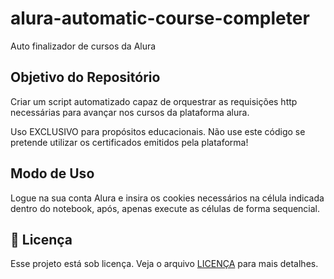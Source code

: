 # alura-automatic-course-completer

Auto finalizador de cursos da Alura

## Objetivo do Repositório

Criar um script automatizado capaz de orquestrar as requisições http necessárias para avançar nos cursos da plataforma alura.

Uso EXCLUSIVO para propósitos educacionais. Não use este código se pretende utilizar os certificados emitidos pela plataforma!

## Modo de Uso

Logue na sua conta Alura e insira os cookies necessários na célula indicada dentro do notebook, após, apenas execute as células de forma sequencial.

## 📝 Licença

Esse projeto está sob licença. Veja o arquivo [LICENÇA](LICENSE.md) para mais detalhes.
